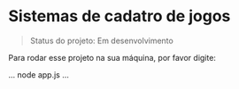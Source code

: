 # Sistemas de cadatro de jogos 

> Status do projeto: Em desenvolvimento

Para rodar esse projeto na sua máquina, por favor digite:

...
node app.js
...
